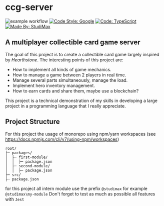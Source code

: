 # ccg-server
![example workflow](https://github.com/maxscharwath/ccg-server/actions/workflows/actions_node.yml/badge.svg)
[![Code Style: Google](https://img.shields.io/badge/code%20style-google-blueviolet.svg?logo=google&logoColor=white)](https://github.com/google/gts)
[![Code: TypeScript](https://img.shields.io/badge/made%20with-typescript-blue.svg?logo=typescript&logoColor=white)](https://github.com/microsoft/TypeScript)
[![Made By: StudiMax](https://img.shields.io/badge/made%20by-studimax-red.svg)](https://github.com/studimax)

## A multiplayer collectible card game server

The goal of this project is to create a collectible card game largely inspired by *Hearthstone*.
The interesting points of this project are:
- How to implement all kinds of game mechanics.
- How to manage a game between 2 players in real time.
- Manage several parts simultaneously, manage the load.
- Implement hero inventory management.
- How to earn cards and share them, maybe use a blockchain?

This project is a technical demonstration of my skills in developing a large project in a programming language that I really appreciate.

## Project Structure
For this project the usage of monorepo using npm/yarn workspaces (see https://docs.npmjs.com/cli/v7/using-npm/workspaces)
```
root/
├─ packages/
│  ├─ first-module/
│  │  ├─ package.json
│  ├─ second-module/
│  │  ├─ package.json
├─ src/
├─ package.json
```
for this project all intern module use the prefix ``@studimax`` for example ``@studimax\my-module``
Don't forget to test as much as possible all features with ``Jest``
